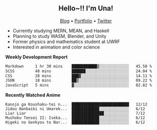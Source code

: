 <h2 align="center">
  Hello~!! I'm Una!
</h2>

<p align="center">
  <a href="https://anarchy.website/">Blog</a> &bull;
  <a href="https://una-ada.github.io/">Portfolio</a> &bull;
  <a href="https://twitter.com/xn__z7x">Twitter</a>
</p>

- Currently studying MERN, MEAN, and Haskell
- Planning to study WASM, Blender, and Unity
- Former physics and mathematics student at UWRF
- Interested in animation and color science

**Weekly Development Report**

<!--START_SECTION:waka-->

```txt
Markdown     1 hr 30 mins    ███████████▒░░░░░░░░░░░░░   45.50 %
SCSS         48 mins         ██████░░░░░░░░░░░░░░░░░░░   24.04 %
CSS          28 mins         ███▓░░░░░░░░░░░░░░░░░░░░░   14.11 %
JSON         18 mins         ██▒░░░░░░░░░░░░░░░░░░░░░░   09.22 %
JavaScript   5 mins          ▓░░░░░░░░░░░░░░░░░░░░░░░░   02.82 %
```

<!--END_SECTION:waka-->

**Recently Watched Anime**

<!-- RECENT-ANIME:START -->

    Kanojo ga Koushaku-tei n...  █████████████████████████   12/12
    Jidou Hanbaiki ni Umarek...  ████████████░░░░░░░░░░░░░   6/12
    Liar Liar                    ██████████████░░░░░░░░░░░   7/12
    Mushoku Tensei II: Iseka...  ████████████░░░░░░░░░░░░░   6/12
    Higeki no Genkyou to Nar...  ████████████░░░░░░░░░░░░░   6/12
<!-- RECENT-ANIME:END -->
